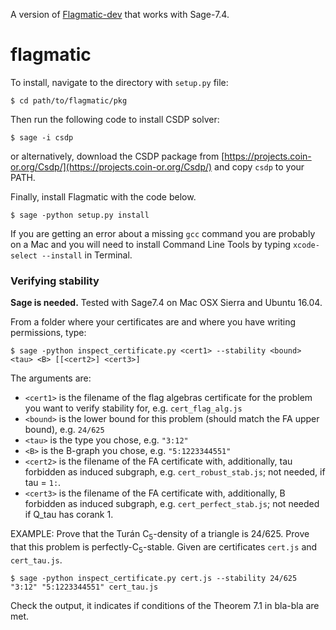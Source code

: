 
A version of [Flagmatic-dev](https://github.com/jsliacan/flagmatic-dev) that works with Sage-7.4.


flagmatic
=============

To install, navigate to the directory with `setup.py` file:

    $ cd path/to/flagmatic/pkg

Then run the following code to install CSDP solver:

    $ sage -i csdp

or alternatively, download the CSDP package from [https://projects.coin-or.org/Csdp/](https://projects.coin-or.org/Csdp/) and copy `csdp` to your PATH.

Finally, install Flagmatic with the code below.

    $ sage -python setup.py install

If you are getting an error about a missing `gcc` command you are probably on a Mac and  you will need to install Command Line Tools by typing `xcode-select --install` in Terminal.

### Verifying stability ###

**Sage is needed.** Tested with Sage7.4 on Mac OSX Sierra and Ubuntu 16.04.

From a folder where your certificates are and where you have writing permissions, type:

    $ sage -python inspect_certificate.py <cert1> --stability <bound> <tau> <B> [[<cert2>] <cert3>]

The arguments are:
  
  * `<cert1>` is the filename of the flag algebras certificate for the problem you want to verify stability for, e.g. `cert_flag_alg.js`
  * `<bound>` is the lower bound for this problem (should match the FA upper bound), e.g. `24/625`
  * `<tau>` is the type you chose, e.g. `"3:12"`
  * `<B>` is the B-graph you chose, e.g. `"5:1223344551"`
  * `<cert2>` is the filename of the FA certificate with, additionally, tau forbidden as induced subgraph, e.g. `cert_robust_stab.js`; not needed, if tau = `1:`.
  * `<cert3>` is the filename of the FA certificate with, additionally, B forbidden as induced subgraph, e.g. `cert_perfect_stab.js`; not needed if Q_tau has corank 1.

EXAMPLE:
Prove that the Turán C<sub>5</sub>-density of a triangle is 24/625. Prove that this problem is perfectly-C<sub>5</sub>-stable. Given are certificates `cert.js` and `cert_tau.js`. 

    $ sage -python inspect_certificate.py cert.js --stability 24/625 "3:12" "5:1223344551" cert_tau.js

Check the output, it indicates if conditions of the Theorem 7.1 in bla-bla are met.